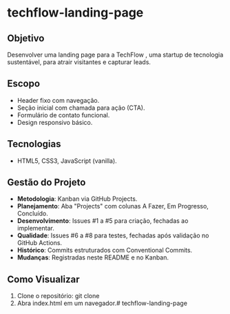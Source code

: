 # techflow-landing-page

## Objetivo
Desenvolver uma landing page para a TechFlow , uma startup de tecnologia sustentável, para atrair visitantes e capturar leads.

## Escopo
- Header fixo com navegação.
- Seção inicial com chamada para ação (CTA).
- Formulário de contato funcional.
- Design responsivo básico.

## Tecnologias
- HTML5, CSS3, JavaScript (vanilla).

## Gestão do Projeto
- **Metodologia**: Kanban via GitHub Projects.
- **Planejamento**: Aba "Projects" com colunas A
Fazer, Em Progresso, Concluído.
- **Desenvolvimento**: Issues #1 a #5 para criação, fechadas ao implementar.
- **Qualidade**: Issues #6 a #8 para testes, fechadas após validação no GitHub Actions.
- **Histórico**: Commits estruturados com Conventional Commits.
- **Mudanças**: Registradas neste README e no Kanban.
## Como Visualizar
1. Clone o repositório: git clone <URL>
2. Abra index.html em um navegador.# techflow-landing-page
